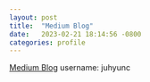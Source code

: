 ```yaml
---
layout: post
title:  "Medium Blog"
date:   2023-02-21 18:14:56 -0800
categories: profile
---
```


[Medium Blog](https://medium.com/@juhyunc) username: juhyunc

